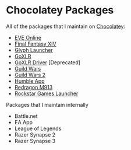 # Chocolatey Packages

All of the packages that I maintain on [Chocolatey](https://chocolatey.org):

- [EVE Online](https://community.chocolatey.org/packages/eve-online)
- [Final Fantasy XIV](https://community.chocolatey.org/packages/final-fantasy-xiv)
- [Glyph Launcher](https://community.chocolatey.org/packages/glyph-launcher)
- [GoXLR](https://community.chocolatey.org/packages/goxlr)
- [GoXLR Driver](https://community.chocolatey.org/packages/goxlr-driver) [Deprecated]
- [Guild Wars](https://community.chocolatey.org/packages/guild-wars)
- [Guild Wars 2](https://community.chocolatey.org/packages/guild-wars-2)
- [Humble App](https://community.chocolatey.org/packages/humble-app)
- [Redragon M913](https://community.chocolatey.org/packages/redragon-m913)
- [Rockstar Games Launcher](https://community.chocolatey.org/packages/rockstar-launcher)

Packages that I maintain internally

- Battle.net
- EA App
- League of Legends
- Razer Synapse 2
- Razer Synapse 3
